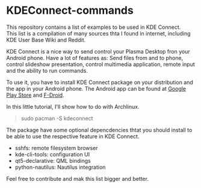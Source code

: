 # KDEConnect-commands
This repository contains a list of examples to be used in KDE Connect.<br>
This list is a compilation of many sources thta I found in internet, including KDE User Base Wiki and Reddit.<br>

KDE Connect is a nice way to send control your Plasma Desktop fron your Android phone. Have a lot of features as: Send files from and to phone, control slideshow presentation, control multimedia application, remote input and the ability to run commands.<br>

To use it, you have to install KDE Connect package on your distribution and the app in your Android phone.
The Android app can be found at [Google Play Store](https://play.google.com/store/apps/details?id=org.kde.kdeconnect_tp) and [F-Droid](https://f-droid.org/packages/org.kde.kdeconnect_tp/).<br>

In this little tutorial, I'll show how to do with Archlinux.<br>
>sudo pacman -S kdeconnect

The package have some optional depencdencies thtat you should install to be able to use the respective feature in KDE Connect.<br>
* sshfs: remote filesystem browser
* kde-cli-tools: configuration UI
* qt5-declarative: QML bindings
* python-nautilus: Nautilus integration

Feel free to contribute and mak this list bigger and better.